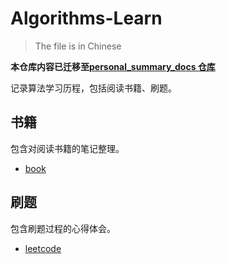 # Algorithms-Learn

> The file is in Chinese

**本仓库内容已迁移至[personal_summary_docs 仓库](https://github.com/Figt-Gonz/personal_summary_docs/tree/main/algorithm)**

记录算法学习历程，包括阅读书籍、刷题。

## 书籍

包含对阅读书籍的笔记整理。

- [book](book)

## 刷题

包含刷题过程的心得体会。

- [leetcode](leetcode)
